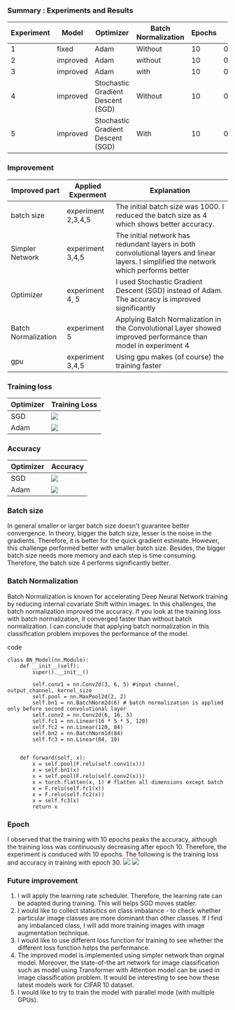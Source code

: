 
### Summary : Experiments and Results

| Experiment |    Model   | Optimizer | Batch Normalization |    Epochs     |  Training time   | Accuracy |
|------------|------------|-----------|---------------------|---------------|-----------------|----------|
|    1       |    fixed   |   Adam    |        Without         |       10        |  0:09:14.916     |   10%    |
|    2       |  improved  |   Adam     |     without         |    10         | 0:08:37.861316s |   29.41%    |
|    3       |  improved  |   Adam     |       with         |    10         | 0:10:09.145497s |   30.32%    |
|    4       |  improved  |   Stochastic Gradient Descent (SGD)     |       Without         |    10         | 0:07:08.245559s |   62.21%    |
|    5       |  improved  |   Stochastic Gradient Descent (SGD)    |        With         |    10         | 0:08:14.597915s |   64.29%    |



### Improvement
| Improved part |  Applied Experment    |   Explanation  |
|---------------|-----------------------|-----------------|
| batch size    |  experiment 2,3,4,5   | The initial batch size was 1000. I reduced the batch size as 4 which shows better accuracy.
| Simpler Network | experiment 3,4,5    | The initial network has redundant layers in both convolutional layers and linear layers. I simplified the network which performs better|
| Optimizer     | experiment 4, 5      | I used Stochastic Gradient Descent (SGD) instead of Adam. The accuracy is improved significantly |
| Batch Normalization | experiment 5  | Applying Batch Normalization in the Convolutional Layer showed improved performance than model in experiment 4|
| gpu           |  experiment 3,4,5   | Using gpu makes (of course) the training faster |


### Training loss 

| Optimizer | Training Loss |
|-----------|---------------|
|  SGD        | ![](./classification/plot/SGD_Train_Loss_BN_conv_Comparision_epoch10.png) |
| Adam          | ![](./classification/plot/ADAM_Loss_BN_Comparision.png) |


### Accuracy

| Optimizer |  Accuracy   |
|-----------|---------------|
|   SGD        | ![](./classification/plot/SGD_Accu_BN_only_conv_Comparision_epoch10.png) |
|   Adam    | ![](./classification/plot/ADAM_BN_Accu_Comparision(1).png) |



### Batch size 
In general smaller or larger batch size doesn't guarantee better convergence. In theory, bigger the batch size, lesser is the noise in the gradients. Therefore, it is better for the quick gradient estimate. However, this challenge performed better with smaller batch size. Besides, the bigger batch size needs more memory and each step is time consuming. Therefore, the batch size 4 performs significantly better. 


### Batch Normalization
 Batch Normalization is known for accelerating Deep Neural Network training by reducing internal covariate Shift within images.
 In this challenges, the batch normalization improved the accuracy. 
 If you look at the training loss with batch normalization, it converged faster than without batch normalization.
 I can conclude that applying batch normalization in this classification problem imrpoves the performance of the model.

code 
```
class BN_Model(nn.Module):
    def __init__(self):
        super().__init__()
  
        self.conv1 = nn.Conv2d(3, 6, 5) #input channel, output_channel, kernel_size
        self.pool = nn.MaxPool2d(2, 2)
        self.bn1 = nn.BatchNorm2d(6) # batch normalization is applied only before second convolutional layer
        self.conv2 = nn.Conv2d(6, 16, 5)
        self.fc1 = nn.Linear(16 * 5 * 5, 120)
        self.fc2 = nn.Linear(120, 84)
        self.bn2 = nn.BatchNorm1d(84)
        self.fc3 = nn.Linear(84, 10)
	   
	   
    def forward(self, x):
        x = self.pool(F.relu(self.conv1(x)))
        x = self.bn1(x)
        x = self.pool(F.relu(self.conv2(x)))
        x = torch.flatten(x, 1) # flatten all dimensions except batch
        x = F.relu(self.fc1(x))
        x = F.relu(self.fc2(x))
        x = self.fc3(x)
        return x
```
 

### Epoch 
I observed that the training with 10 epochs peaks the accuracy, although the training loss was continuously decreasing after epoch 10. 
Therefore, the experiment is conduced with 10 epochs. 
The following is the training loss and accuracy in training with epoch 30. 
![](./classification/plot/SGD_Train_Loss_BN_Comparision_epoch30.png)
![](./classification/plot/SGD_Accu_BN_Comparision.png)

### Future improvement 
1. I will apply the learning rate scheduler. Therefore, the learning rate can be adapted during training. This will helps SGD moves stabler.
2. I would like to collect statisitics on class imbalance - to check whether particular image classes are more dominant than other classes. If I find any imbalanced class, I will add more training images with image augmentation technique.
3. I would like to use different loss function for training to see whether the different loss function helps the performance.
4. The improved model is implemented using simpler network than orginal model. Moreover, the state-of-the art network for image classification such as model using Transformer with Attention model can be used in image classification problem. It would be interesting to see how these latest models work for CIFAR 10 dataset. 
7. I would like to try to train the model with parallel mode (with multiple GPUs).  


